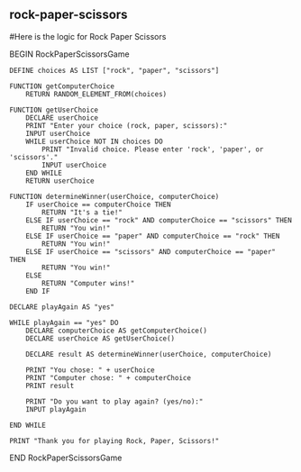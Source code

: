 ## rock-paper-scissors

#Here is the logic for Rock Paper Scissors

BEGIN RockPaperScissorsGame

    DEFINE choices AS LIST ["rock", "paper", "scissors"]

    FUNCTION getComputerChoice
        RETURN RANDOM_ELEMENT_FROM(choices)

    FUNCTION getUserChoice
        DECLARE userChoice
        PRINT "Enter your choice (rock, paper, scissors):"
        INPUT userChoice
        WHILE userChoice NOT IN choices DO
            PRINT "Invalid choice. Please enter 'rock', 'paper', or 'scissors'."
            INPUT userChoice
        END WHILE
        RETURN userChoice

    FUNCTION determineWinner(userChoice, computerChoice)
        IF userChoice == computerChoice THEN
            RETURN "It's a tie!"
        ELSE IF userChoice == "rock" AND computerChoice == "scissors" THEN
            RETURN "You win!"
        ELSE IF userChoice == "paper" AND computerChoice == "rock" THEN
            RETURN "You win!"
        ELSE IF userChoice == "scissors" AND computerChoice == "paper" THEN
            RETURN "You win!"
        ELSE
            RETURN "Computer wins!"
        END IF

    DECLARE playAgain AS "yes"

    WHILE playAgain == "yes" DO
        DECLARE computerChoice AS getComputerChoice()
        DECLARE userChoice AS getUserChoice()

        DECLARE result AS determineWinner(userChoice, computerChoice)

        PRINT "You chose: " + userChoice
        PRINT "Computer chose: " + computerChoice
        PRINT result

        PRINT "Do you want to play again? (yes/no):"
        INPUT playAgain

    END WHILE

    PRINT "Thank you for playing Rock, Paper, Scissors!"

END RockPaperScissorsGame
